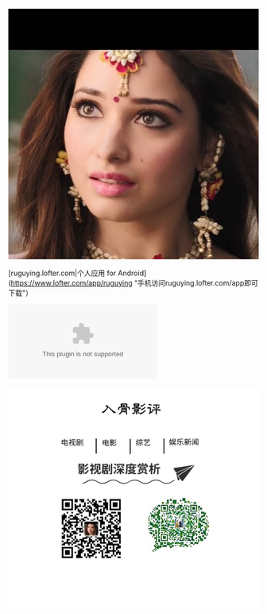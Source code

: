 ![lofter入骨影评](https://github.com/lousi8/lousi8.github.io/blob/master/img/ba.jpg "ruguying.lofter.com")

[ruguying.lofter.com|个人应用 for Android](https://www.lofter.com/app/ruguying “手机访问ruguying.lofter.com/app即可下载"）

![lofter入骨影评安卓app下载](https://www.lofter.com/appdownload/LOFTER_ruguying.apk) 

![关注我的公众号入骨影评](/img/gu.jpg "打开微信扫一扫")
